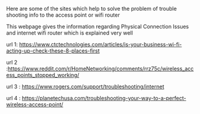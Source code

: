 Here are some of the sites which help to solve the problem of trouble shooting info to the access point or wifi router

This webpage gives the information regarding Physical Connection Issues and internet wifi router which is explained very well


url 1: https://www.ctctechnologies.com/articles/is-your-business-wi-fi-acting-up-check-these-8-places-first


url 2 :https://www.reddit.com/r/HomeNetworking/comments/rrz75c/wireless_access_points_stopped_working/

url 3 : https://www.rogers.com/support/troubleshooting/internet

url 4 : https://planetechusa.com/troubleshooting-your-way-to-a-perfect-wireless-access-point/
